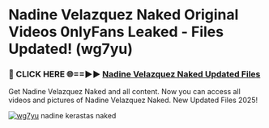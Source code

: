 # Nadine Velazquez Naked Original Videos 0nlyFans Leaked - Files Updated! (wg7yu)

<h3>🔴 CLICK HERE 🌐==►► <a href="https://tinyurl.com/yckcrads" rel="nofollow">Nadine Velazquez Naked Updated Files</a></h3>

Get Nadine Velazquez Naked and all content. Now you can access all videos and pictures of Nadine Velazquez Naked. New Updated Files 2025!

[![wg7yu](https://i.imgur.com/hpKpOFt.gif)](https://tinyurl.com/yckcrads)
nadine kerastas naked